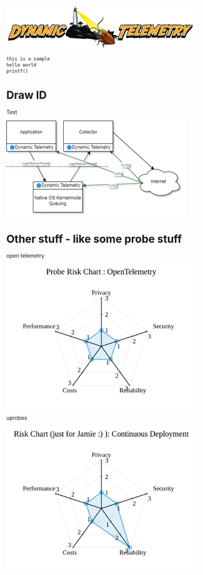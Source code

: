 ![](../../orig_media/DynamicTelemetry.logo.png)

```cdocs
this is a sample
hello world
printf()
```

# Draw ID

Test

![](../../orig_media/Architecture.OnBox.drawio.png)

# Other stuff - like some probe stuff

open telemetry

![](../../orig_media/Risk.OpenTelemetry.png)

uprobes

![](../../orig_media/Risk.uprobes.png)